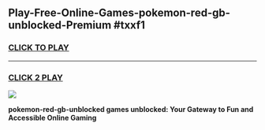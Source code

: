 
## Play-Free-Online-Games-pokemon-red-gb-unblocked-Premium #txxf1
<h3>
<a href="https://premium.freeplayer.one?title=pokemon-red-gb-unblocked&ref=8M">CLICK TO PLAY</a></h3>
<hr>

<h3>
<a href="https://premium.freeplayer.one?title=pokemon-red-gb-unblocked&ref=8M">CLICK 2 PLAY</a>
  
</h3>

<a href="https://premium.freeplayer.one?title=pokemon-red-gb-unblocked&ref=8M"><img src="https://clearcache.store/games.png"></a>


**pokemon-red-gb-unblocked games unblocked: Your Gateway to Fun and Accessible Online Gaming**
